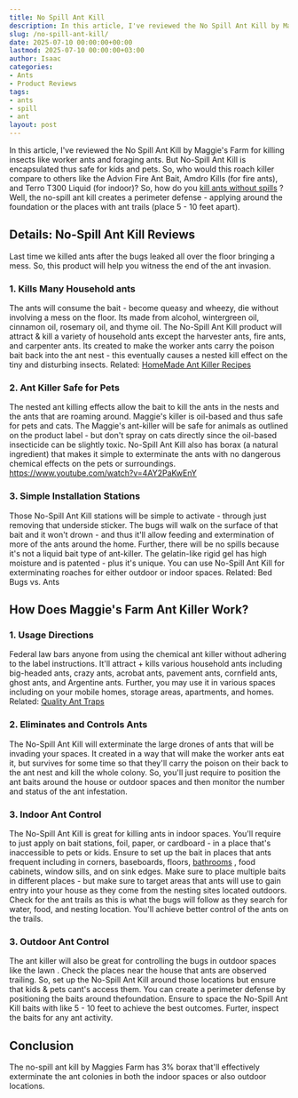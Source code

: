 ```yaml
---
title: No Spill Ant Kill
description: In this article, I've reviewed the No Spill Ant Kill by Maggie's Farm for killing insects like worker ants and foraging ants.
slug: /no-spill-ant-kill/
date: 2025-07-10 00:00:00+00:00
lastmod: 2025-07-10 00:00:00+03:00
author: Isaac
categories:
- Ants
- Product Reviews
tags:
- ants
- spill
- ant
layout: post
---
```

In this article, I've reviewed the No Spill Ant Kill by Maggie's Farm for killing insects like worker ants and foraging ants. But No-Spill Ant Kill is
encapsulated thus safe for kids and pets.
So, who would this roach killer
compare to others
like the Advion Fire Ant Bait, Amdro Kills (for fire ants), and Terro T300 Liquid (for indoor)?
So, how do you
[kill ants without spills](https://maggiesfarmproducts.com/products/no-spill-ant-kill)
? Well, the no-spill ant kill creates a perimeter defense - applying around the foundation or the places with ant trails (place 5 - 10 feet apart).

## Details: No-Spill Ant Kill Reviews
Last time we killed ants after the bugs leaked all over the floor bringing a mess. So, this product will help you witness the end of the ant invasion.
### 1. Kills Many Household ants
The ants will consume the bait - become queasy and wheezy, die without involving a mess on the floor. Its made from
alcohol, wintergreen oil, cinnamon oil, rosemary oil, and thyme oil.
The No-Spill Ant Kill product will attract & kill a variety of household ants except the harvester ants, fire ants, and carpenter ants.
Its created to make the worker ants carry the poison bait back into the ant nest - this eventually causes a nested kill effect on the tiny and disturbing insects.
Related:
[HomeMade Ant Killer Recipes](https://pestpolicy.com/homemade-ant-killer/)
### 2. Ant Killer Safe for Pets
The nested ant killing effects allow the bait to kill the ants in the nests and the ants that are roaming around. Maggie's killer is
oil-based and thus safe for pets and cats.
The Maggie's ant-killer will be safe for animals as outlined on the product label - but don't spray on cats directly since the oil-based insecticide can be slightly toxic.
No-Spill Ant Kill also has borax (a natural ingredient) that makes it simple to exterminate the ants with no dangerous chemical effects on the pets or surroundings.
https://www.youtube.com/watch?v=4AY2PaKwEnY
### 3. Simple Installation Stations
Those No-Spill Ant Kill stations will be simple to activate - through just removing that underside sticker.
The bugs will walk on the surface of that bait and it won't drown - and thus it'll allow feeding and extermination of more of the ants around the home.
Further, there will be no spills because it's not a liquid bait type of ant-killer. The gelatin-like rigid gel has high moisture and is patented - plus it's unique.
You can use No-Spill Ant Kill for exterminating roaches for either outdoor or indoor spaces.
Related:
Bed Bugs vs. Ants
## How Does Maggie's Farm Ant Killer Work?
### 1. Usage Directions
Federal law bars anyone from using the chemical ant killer without adhering to the label instructions.
It'll attract + kills various household ants including big-headed ants, crazy ants, acrobat ants, pavement ants, cornfield ants, ghost ants, and Argentine ants.
Further, you may use it in various spaces including on your mobile homes, storage areas, apartments, and homes.
Related:
[Quality Ant Traps](https://pestpolicy.com/best-ant-traps/)
### 2. Eliminates and Controls Ants
The No-Spill Ant Kill will exterminate the large drones of ants that will be invading your spaces.
It created in a way that will make the worker ants eat it, but survives for some time so that they'll carry the poison on their back to the ant nest and kill the whole colony.
So, you'll just require to position the ant baits around the house or outdoor spaces and then monitor the number and status of the ant infestation.
### 3. Indoor Ant Control
The No-Spill Ant Kill is great for killing ants in indoor spaces. You'll require to just apply on bait stations, foil, paper, or cardboard - in a place that's inaccessible to pets or kids.
Ensure to set up the bait in places that ants frequent including in corners, baseboards, floors,
[bathrooms](https://pestpolicy.com/how-to-get-rid-of-ants-in-the-bathroom/)
, food cabinets, window sills, and on sink edges.
Make sure to place multiple baits in different places - but make sure to target areas that ants will use to gain entry into your house as they come from the nesting sites located outdoors.
Check for the ant trails as this is what the bugs will follow as they search for water, food, and nesting location. You'll achieve better control of the ants on the trails.
### 3. Outdoor Ant Control
The ant killer will also be great for controlling the bugs in
outdoor spaces like the lawn
. Check the places near the house that ants are observed trailing.
So, set up the No-Spill Ant Kill around those locations but ensure that kids & pets cant's access them. You can create a perimeter defense by positioning the baits around thefoundation.
Ensure to space the No-Spill Ant Kill baits with like 5 - 10 feet to achieve the best outcomes. Furter, inspect the baits for any ant activity.
## Conclusion
The no-spill ant kill by Maggies Farm has 3% borax that'll effectively exterminate the ant colonies in both the indoor spaces or also outdoor locations.